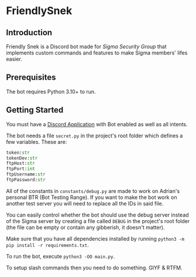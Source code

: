 # FriendlySnek

## Introduction

Friendly Snek is a Discord bot made for *Sigma Security Group* that implements custom commands and features to make Sigma members' lifes easier.

## Prerequisites

The bot requires Python 3.10+ to run.

## Getting Started

You must have a [Discord Application](https://discord.com/developers/applications) with Bot enabled as well as all intents.

The bot needs a file `secret.py` in the project's root folder which defines a few variables. These are:

```py
token:str
tokenDev:str
ftpHost:str
ftpPort:int
ftpUsername:str
ftpPassword:str
```

All of the constants in `constants/debug.py` are made to work on Adrian's personal BTR (Bot Testing Range). If you want to make the bot work on another test server you will need to replace all the IDs in said file.

You can easily control whether the bot should use the debug server instead of the Sigma server by creating a file called `DEBUG` in the project's root folder (the file can be empty or contain any gibberish, it doesn't matter).

Make sure that you have all dependencies installed by running `python3 -m pip install -r requirements.txt`.

To run the bot, execute `python3 -OO main.py`.

To setup slash commands then you need to do something. GIYF & RTFM.
